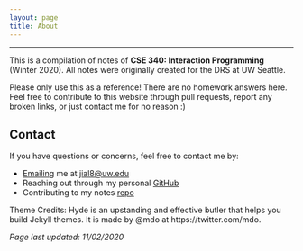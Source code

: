```yaml
---
layout: page
title: About
---
```


<hr>

This is a compilation of notes of **CSE 340: Interaction Programming** (Winter 2020). All notes were originally created for the DRS at UW Seattle.

Please only use this as a reference! There are no homework answers here.
Feel free to contribute to this website through pull requests, report any broken links, or just contact me for no reason :)

## Contact

If you have questions or concerns, feel free to contact me by:
* [Emailing](mailto:jial8@uw.edu) me at jial8@uw.edu
* Reaching out through my personal [GitHub](https://github.com/JetPlaneJJ)
* Contributing to my notes [repo](https://github.com/JetPlaneJJ/CSE340-Notes-MasterList)

<p class="message">
  Theme Credits: Hyde is an upstanding and effective butler that helps you build Jekyll themes. It is made by @mdo at https://twitter.com/mdo.  
</p>

*Page last updated: 11/02/2020*
